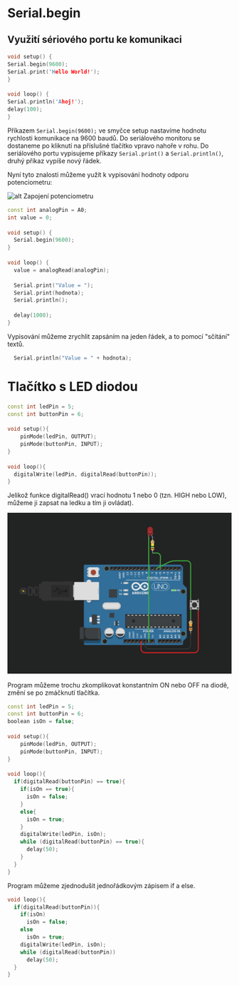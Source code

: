 # Serial.begin
## Využití sériového portu ke komunikaci
```cpp
void setup() {
Serial.begin(9600);
Serial.print('Hello World!');
}

void loop() {
Serial.println('Ahoj!');
delay(100);
}
```
Příkazem `Serial.begin(9600);` ve smyčce setup nastavíme hodnotu rychlosti komunikace na 9600 baudů. Do seriálového monitoru se dostaneme po kliknutí na příslušné tlačítko vpravo nahoře v rohu. Do seriálového portu vypisujeme příkazy `Serial.print()` a `Serial.println()`, druhý příkaz vypíše nový řádek.

Nyní tyto znalosti můžeme yužít k vypisování hodnoty odporu potenciometru:

![alt Zapojení potenciometru](https://arduino8.webnode.cz/_files/200000038-6bc7a6cca5/ScreenShot003.jpg)

```cpp
const int analogPin = A0;
int value = 0;

void setup() {
  Serial.begin(9600); 
}

void loop() {
  value = analogRead(analogPin);    
  
  Serial.print("Value = ");                  
  Serial.print(hodnota);
  Serial.println();
 
  delay(1000);                   
}
```
Vypisování můžeme zrychlit zapsáním na jeden řádek, a to pomocí "sčítání" textů.

```cpp
  Serial.println("Value = " + hodnota);                               
```

# Tlačítko s LED diodou

```cpp
const int ledPin = 5;
const int buttonPin = 6;

void setup(){
    pinMode(ledPin, OUTPUT);
    pinMode(buttonPin, INPUT);
}

void loop(){
  digitalWrite(ledPin, digitalRead(buttonPin));
}
```
Jelikož funkce digitalRead() vrací hodnotu 1 nebo 0 (tzn. HIGH nebo LOW), můžeme ji zapsat na ledku a tím ji ovládat).

![alt Zapojení](https://github.com/kubakubakuba/Arduino-na-GBN/blob/main/images/ledButton.png?raw=true)

Program můžeme trochu zkomplikovat konstantním ON nebo OFF na diodě, změní se po zmáčknutí tlačítka.
```cpp
const int ledPin = 5;
const int buttonPin = 6;
boolean isOn = false;

void setup(){
    pinMode(ledPin, OUTPUT);
    pinMode(buttonPin, INPUT);
}

void loop(){
  if(digitalRead(buttonPin) == true){
    if(isOn == true){
      isOn = false;
    }
    else{
      isOn = true;
    }
    digitalWrite(ledPin, isOn);
    while (digitalRead(buttonPin) == true){
      delay(50);
    }
  }
}
```
Program můžeme zjednodušit jednořádkovým zápisem if a else.

```cpp
void loop(){
  if(digitalRead(buttonPin)){
    if(isOn)
      isOn = false;
    else
      isOn = true;
    digitalWrite(ledPin, isOn);
    while (digitalRead(buttonPin))
      delay(50);
  }
}
```
